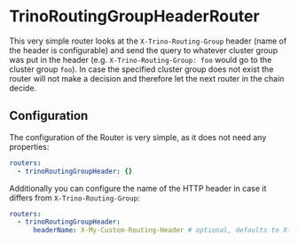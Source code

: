 # TrinoRoutingGroupHeaderRouter

This very simple router looks at the `X-Trino-Routing-Group` header (name of the header is configurable) and send the query to whatever cluster group was put in the header (e.g. `X-Trino-Routing-Group: foo` would go to the cluster group `foo`).
In case the specified cluster group does not exist the router will not make a decision and therefore let the next router in the chain decide.

## Configuration

The configuration of the Router is very simple, as it does not need any properties:

```yaml
routers:
  - trinoRoutingGroupHeader: {}
```

Additionally you can configure the name of the HTTP header in case it differs from `X-Trino-Routing-Group`:

```yaml
routers:
  - trinoRoutingGroupHeader:
      headerName: X-My-Custom-Routing-Header # optional, defaults to X-Trino-Routing-Group
```
